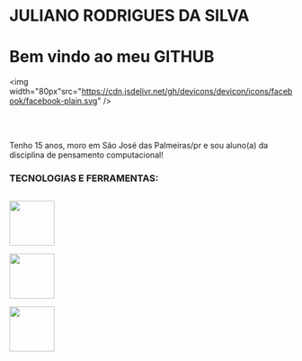 <div display="inline-block">
<h1 aling="left"> JULIANO RODRIGUES DA SILVA</h1>
  <h1 aling="left"> Bem vindo ao meu GITHUB </h1>
  
<img width="80px"src="https://cdn.jsdelivr.net/gh/devicons/devicon/icons/facebook/facebook-plain.svg" />

</div>

</br>
</br>

Tenho 15 anos, moro em São José das Palmeiras/pr e sou aluno(a) da disciplina de pensamento computacional!

### TECNOLOGIAS E FERRAMENTAS:
<code> <img src="https://cdn.jsdelivr.net/gh/devicons/devicon/icons/html5/html5-original.svg" width="80px" /> </code>
<code> <img src="https://cdn.jsdelivr.net/gh/devicons/devicon/icons/css3/css3-original.svg" width="80px"/> </code>
<code> <img src="https://cdn.jsdelivr.net/gh/devicons/devicon/icons/javascript/javascript-original.svg" width="80px"/></code>
